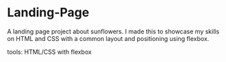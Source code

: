 # Landing-Page

A landing page project about sunflowers. I made this to showcase my skills on HTML and
CSS with a common layout and positioning using flexbox.


tools: HTML/CSS with flexbox